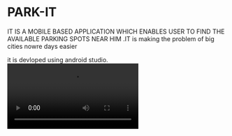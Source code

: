 # PARK-IT
IT IS A MOBILE BASED APPLICATION WHICH ENABLES USER TO FIND THE AVAILABLE PARKING SPOTS NEAR HIM .IT is making the problem of big cities nowre days easier 

it is devloped using android studio.
![here is the video link](https://github.com/rohitkumar1999/PARK-IT/blob/master/WhatsApp%20Video%202019-03-29%20at%2010.08.35%20PM.mp4)
